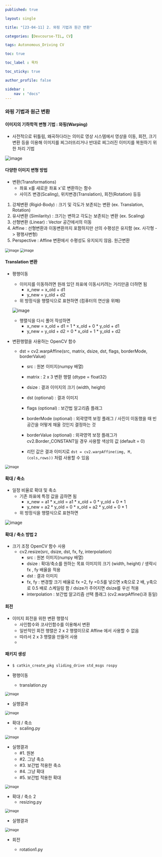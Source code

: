 ```yaml
---
published: true

layout: single

title: "[23-04-11] 2. 와핑 기법과 원근 변환"

categories: [Devcourse-TIL, CV]

tags: Autonomous_Driving CV

toc: true

toc_label : 목차

toc_sticky: true

author_profile: false

sidebar :
    nav : "docs"
---
```


### 와핑 기법과 원근 변환



#### 이미지의 기하학적 변형 기법 : 와핑(Warping)

- 사전적으로 뒤틀림, 왜곡하다라는 의미로 영상 시스템에서 영상을 이동, 회전, 크기 변환 등을 이용해 이미지를 찌그러뜨리거나 반대로 찌그러진 이미지를 복원하기 위한 처리 기법



![image](https://user-images.githubusercontent.com/116723552/231557792-14d1fa40-ace5-4db7-b5eb-53ecf09d36dc.png)



#### 다양한 이미지 변형 방법

- 변환(Transformations)
  - 좌표 x를 새로운 좌표 x'로 변환하는 함수
  - 사이즈 변경(Scaling), 위치변경(Translation), 회전(Rotation) 등등



1. 강체변환 (Rigid-Body) : 크기 및 각도가 보존되는 변환 (ex. Translation, Rotation)
2. 유사변환 (Similarity) : 크기는 변하고 각도는 보존되는 변환 (ex. Scaling)
3. 선형변환 (Linear) : Vector 공간에서의 이동
4. Affine : 선형변환과 이동변환까지 포함하지만 선의 수평성은 유지함 (ex. 사각형 -> 평행사변형)
5. Perspective : Affine 변환에서 수평성도 유지되지 않음. 원근변환



<img src="https://user-images.githubusercontent.com/116723552/231565639-efba975c-c79c-4d70-9d01-60a5ead3d962.png" alt="image" style="zoom:80%;" />



<img src="https://user-images.githubusercontent.com/116723552/231566754-d6130677-b906-4b14-b4dd-8b36d502b605.png" alt="image" style="zoom:80%;" />



#### Translation 변환

- 평행이동

  - 이미지를 이동하려면 원래 있던 좌표에 이동시키려는 거리만큼 더하면 됨
    - x_new = x_old + d1
    - y_new = y_old + d2
  - 위 방정식을 행렬식으로 표현하면 (컴퓨터의 연산을 위해)

  ![image](https://user-images.githubusercontent.com/116723552/231567440-ce3ef5c1-9e07-43b3-8e71-42425e3ff683.png)

  - 행렬식을 다시 풀어 작성하면
    - x_new = x_old + d1 = 1 * x_old + 0 * y_old + d1
    - y_new = y_old + d2 = 0 * x_old + 1 * y_old + d2
    
    

- 변환행렬을 사용하는 OpenCV 함수

  - dst = cv2.warpAffine(src, matrix, dsize, dst, flags, borderMode, borderValue)

    - src : 원본 이미지(numpy 배열)
    - matrix : 2 x 3 변환 행렬 (dtype = float32)
    - dsize : 결과 이미지의 크기 (width, height)
    - dst (optional) : 결과 이미지
    - flags (optional) : 보간법 알고리즘 플래그
    - borderMode (optional) : 외곽영역 보정 플래그 / 사진이 이동했을 때 빈 공간을 어떻게 채울 것인지 결정하는 것
    - borderValue (optional) : 외곽영역 보정 플래그가 cv2.Border_CONSTANT일 경우 사용할 색상의 값 (default = 0)

    - 리턴 값은 결과 이미지로 `dst = cv2.warpAffine(img, M, (cols,rows))` 처럼 사용할 수 있음

<img src="https://user-images.githubusercontent.com/116723552/231569149-e4d889da-9e38-4793-b943-7acb88829f41.png" alt="image" style="zoom:80%;" />



#### 확대 / 축소 

- 일정 비율로 확대 및 축소
  - 기존 좌표에 특정 값을 곱하면 됨
    - x_new = a1 * x_old = a1 * x_old + 0 * y_old + 0 * 1
    - y_new = a2 * y_old = 0 * x_old + a2 * y_old + 0 * 1
  - 위 방정식을 행렬식으로 표현하면

![image](https://user-images.githubusercontent.com/116723552/231571595-dcb251d1-50d5-4277-99e3-2486d079a700.png)

#### 확대 / 축소 방법 2

- 크기 조정 OpenCV 함수 사용
  - cv2.resize(src, dsize, dst, fx, fy, interpolation)
    - src : 원본 이미지(numpy 배열)
    - dsize : 확대/축소를 원하는 목표 이미지의 크기 (width, height) / 생략시 fx , fy 배율을 적용
    - dst : 결과 이미지
    - fx, fy : 변경할 크기 배율로 fx =2, fy =0.5를 넣으면 x축으로 2 배, y축으로 0.5 배로 스케일링 함 / dsize가 주어지면 dsize를 우선 적용
    - interpolation : 보간법 알고리즘 선택 플래그 (cv2.warpAffine()과 동일)



#### 회전

- 이미지 회전을 위한 변환 행렬식
  - 사인함수와 코사인함수를 이용해서 변환
  - 일반적인 회전 행렬은 2 x 2 행렬이므로 Affine 에서 사용할 수 없음
  - 따라서 2 x 3 행렬을 만들어 사용
  - 





#### 패키지 생성

- `$ catkin_create_pkg sliding_drive std_msgs rospy`



- 평행이동
  - translation.py

<img src="https://user-images.githubusercontent.com/116723552/231570115-cfa2d0fc-d628-4aa3-a0fc-bac78e1c2142.png" alt="image" style="zoom:80%;" />



- 실행결과

<img src="https://user-images.githubusercontent.com/116723552/231570791-1f4dbcaf-161a-434e-9fcd-0af585c98349.png" alt="image" style="zoom:80%;" />



- 확대 / 축소
  - scaling.py

<img src="https://user-images.githubusercontent.com/116723552/231571706-1567934e-f6fd-4866-94a0-9822c641cb0e.png" alt="image" style="zoom:80%;" />



- 실행결과
  - #1. 원본
  - #2. 그냥 축소
  - #3. 보간법 적용한 축소
  - #4. 그냥 확대
  - #5. 보간법 적용한 확대

<img src="https://user-images.githubusercontent.com/116723552/231571870-48f990f2-d411-42c8-a9e0-acf72971e6c1.png" alt="image" style="zoom:80%;" />



- 확대 / 축소 2
  - resizing.py

<img src="https://user-images.githubusercontent.com/116723552/231573447-088cbdf8-eea7-4f0f-9e48-838876435470.png" alt="image" style="zoom:80%;" />

- 실행결과

<img src="https://user-images.githubusercontent.com/116723552/231573686-f632ddbf-e355-40ff-9d66-6b2f10bec550.png" alt="image" style="zoom:80%;" />



- 회전

  - rotation1.py

  



